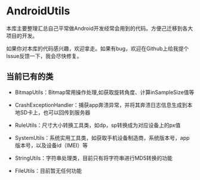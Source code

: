 # AndroidUtils

 本库主要整理汇总自己平常做Android开发经常会用到的代码。方便己迁移到各大项目的开发。

如果你对本库的代码感兴趣，欢迎拿走。如果有bug，欢迎在Github上给我提个Issue反馈一下，我会尽快修复。

## 当前已有的类

- BitmapUtils：Bitmap常用操作处理,如获取旋转角度、计算inSampleSize值等

- CrashExceptionHandler：捕获app奔溃异常，并将其奔溃日志信息生成到本地SD卡上，也可以回传到服务器

- RuleUtils：尺寸大小转换工具类，如dp，sp转换成为对应设备上的px值

- SystemUtils：系统实用工具类，如获取手机设备制造商，系统版本号，app版本号，以及设备id（IMEI）等

- StringUtils：字符串处理类，目前只有将字符串进行MD5转换的功能

- FileUtils：目前暂无任何功能
